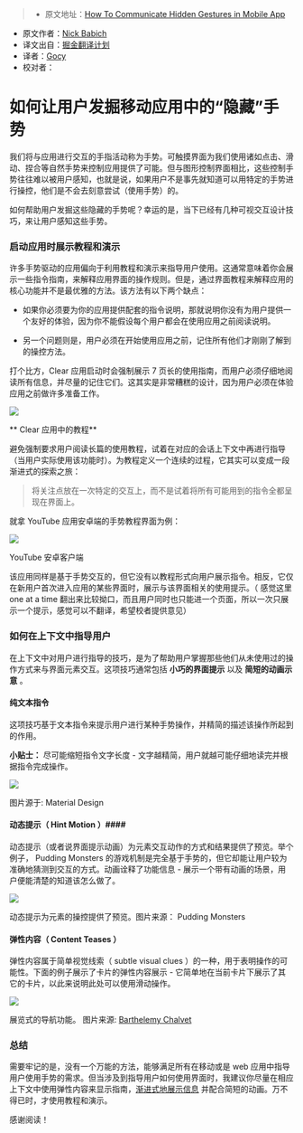 > * 原文地址：[How To Communicate Hidden Gestures in Mobile App](https://uxplanet.org/how-to-communicate-hidden-gestures-in-mobile-app-e55397f4006b#.po5wdv20m)
* 原文作者：[Nick Babich](https://uxplanet.org/@101?source=post_header_lockup)
* 译文出自：[掘金翻译计划](https://github.com/xitu/gold-miner)
* 译者：[Gocy](https://github.com/Gocy015/)
* 校对者：

# 如何让用户发掘移动应用中的“隐藏”手势 #

我们将与应用进行交互的手指活动称为手势。可触摸界面为我们使用诸如点击、滑动、捏合等自然手势来控制应用提供了可能。但与图形控制界面相比，这些控制手势往往难以被用户感知，也就是说，如果用户不是事先就知道可以用特定的手势进行操控，他们是不会去刻意尝试（使用手势）的。

如何帮助用户发掘这些隐藏的手势呢？幸运的是，当下已经有几种可视交互设计技巧，来让用户感知这些手势。

### 启动应用时展示教程和演示 ###

许多手势驱动的应用偏向于利用教程和演示来指导用户使用。这通常意味着你会展示一些指令指南，来解释应用界面的操作规则。但是，通过界面教程来解释应用的核心功能并不是最优雅的方法。该方法有以下两个缺点：

- 如果你必须要为你的应用提供配套的指令说明，那就说明你没有为用户提供一个友好的体验，因为你不能假设每个用户都会在使用应用之前阅读说明。

- 另一个问题则是，用户必须在开始使用应用之前，记住所有他们才刚刚了解到的操控方法。

打个比方，Clear 应用启动时会强制展示 7 页长的使用指南，而用户必须仔细地阅读所有信息，并尽量的记住它们。这其实是非常糟糕的设计，因为用户必须在体验应用之前做许多准备工作。

<img class="progressiveMedia-noscript js-progressiveMedia-inner" src="https://cdn-images-1.medium.com/max/800/0*GPB-VY6vVkRPtU1t.png">

** Clear 应用中的教程**

避免强制要求用户阅读长篇的使用教程，试着在对应的会话上下文中再进行指导（当用户实际使用该功能时）。为教程定义一个连续的过程，它其实可以变成一段渐进式的探索之旅：

> 将关注点放在一次特定的交互上，而不是试着将所有可能用到的指令全都呈现在界面上。

就拿 YouTube 应用安卓端的手势教程界面为例：

<img class="progressiveMedia-noscript js-progressiveMedia-inner" src="https://cdn-images-1.medium.com/max/800/0*jit4P5QZ3GGKTjtc.png">

YouTube 安卓客户端

该应用同样是基于手势交互的，但它没有以教程形式向用户展示指令。相反，它仅在新用户首次进入应用的某些界面时，展示与该界面相关的使用提示。（ 感觉这里 one at a time 翻出来比较拗口，而且用户同时也只能进一个页面，所以一次只展示一个提示，感觉可以不翻译，希望校者提供意见）

### 如何在上下文中指导用户 ###

在上下文中对用户进行指导的技巧，是为了帮助用户掌握那些他们从未使用过的操作方式来与界面元素交互。这项技巧通常包括 **小巧的界面提示** 以及 **简短的动画示意** 。

#### 纯文本指令 ####

这项技巧基于文本指令来提示用户进行某种手势操作，并精简的描述该操作所起到的作用。

**小贴士：** 尽可能缩短指令文字长度 - 文字越精简，用户就越可能仔细地读完并根据指令完成操作。

<img class="progressiveMedia-noscript js-progressiveMedia-inner" src="https://cdn-images-1.medium.com/max/800/1*jZyn5K8phjbxoFiZNYKZ6A.gif">

图片源于: Material Design

#### 动态提示（ Hint Motion ）####

动态提示（或者说界面提示动画）为元素交互动作的方式和结果提供了预览。举个例子， Pudding Monsters 的游戏机制是完全基于手势的，但它却能让用户较为准确地猜测到交互的方式。动画诠释了功能信息 - 展示一个带有动画的场景，用户便能清楚的知道该怎么做了。

<img class="progressiveMedia-noscript js-progressiveMedia-inner" src="https://cdn-images-1.medium.com/max/800/1*mtNyp2a4Ovg2usopA6cOfw.gif">

动态提示为元素的操控提供了预览。图片来源： Pudding Monsters

#### 弹性内容（ Content Teases ） ####

弹性内容属于简单视觉线索（ subtle visual clues ）的一种，用于表明操作的可能性。下面的例子展示了卡片的弹性内容展示 - 它简单地在当前卡片下展示了其它的卡片，以此来说明此处可以使用滑动操作。

<img class="progressiveMedia-noscript js-progressiveMedia-inner" src="https://cdn-images-1.medium.com/max/800/1*YjZGGyu1OLaddxQ-b-NKXg.gif">

展览式的导航功能。 图片来源: [Barthelemy Chalvet](https://dribbble.com/BarthelemyChalvet)

### 总结 ###

需要牢记的是，没有一个万能的方法，能够满足所有在移动或是 web 应用中指导用户使用手势的需求。但当涉及到指导用户如何使用界面时，我建议你尽量在相应上下文中使用弹性内容来显示指南，[渐进式地展示信息](https://uxplanet.org/design-patterns-progressive-disclosure-for-mobile-apps-f41001a293ba#.p5aq5o4f2) 并配合简短的动画。万不得已时，才使用教程和演示。

感谢阅读！
